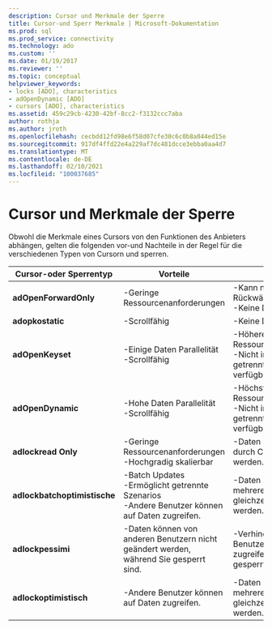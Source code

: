 ```yaml
---
description: Cursor und Merkmale der Sperre
title: Cursor-und Sperr Merkmale | Microsoft-Dokumentation
ms.prod: sql
ms.prod_service: connectivity
ms.technology: ado
ms.custom: ''
ms.date: 01/19/2017
ms.reviewer: ''
ms.topic: conceptual
helpviewer_keywords:
- locks [ADO], characteristics
- adOpenDynamic [ADO]
- cursors [ADO], characteristics
ms.assetid: 459c29cb-4230-42bf-8cc2-f3132ccc7aba
author: rothja
ms.author: jroth
ms.openlocfilehash: cecbdd12fd98e6f58d07cfe30c6c0b8a044ed15e
ms.sourcegitcommit: 917df4ffd22e4a229af7dc481dcce3ebba0aa4d7
ms.translationtype: MT
ms.contentlocale: de-DE
ms.lasthandoff: 02/10/2021
ms.locfileid: "100037685"
---
```

# <a name="cursor-and-lock-characteristics"></a>Cursor und Merkmale der Sperre
Obwohl die Merkmale eines Cursors von den Funktionen des Anbieters abhängen, gelten die folgenden vor-und Nachteile in der Regel für die verschiedenen Typen von Cursorn und sperren.  
  
|Cursor-oder Sperrentyp|Vorteile|Nachteile|  
|-------------------------|----------------|-------------------|  
|**adOpenForwardOnly**|-Geringe Ressourcenanforderungen|-Kann nicht Rückwärtsscrollen<br />-Keine Daten Parallelität|  
|**adopkostatic**|-Scrollfähig|-Keine Daten Parallelität|  
|**adOpenKeyset**|-Einige Daten Parallelität<br />-Scrollfähig|-Höhere Ressourcenanforderungen<br />-Nicht in einem getrennten Szenario verfügbar|  
|**adOpenDynamic**|-Hohe Daten Parallelität<br />-Scrollfähig|-Höchste Ressourcenanforderungen<br />-Nicht in einem getrennten Szenario verfügbar|  
|**adlockread Only**|-Geringe Ressourcenanforderungen<br />-Hochgradig skalierbar|-Daten können nicht durch Cursor aktualisiert werden.|  
|**adlockbatchoptimistische**|-Batch Updates<br />-Ermöglicht getrennte Szenarios<br />-Andere Benutzer können auf Daten zugreifen.|-Daten können von mehreren Benutzern gleichzeitig geändert werden.|  
|**adlockpessimi**|-Daten können von anderen Benutzern nicht geändert werden, während Sie gesperrt sind.|-Verhindert, dass andere Benutzer auf Daten zugreifen, während Sie gesperrt sind|  
|**adlockoptimistisch**|-Andere Benutzer können auf Daten zugreifen.|-Daten können von mehreren Benutzern gleichzeitig geändert werden.|
